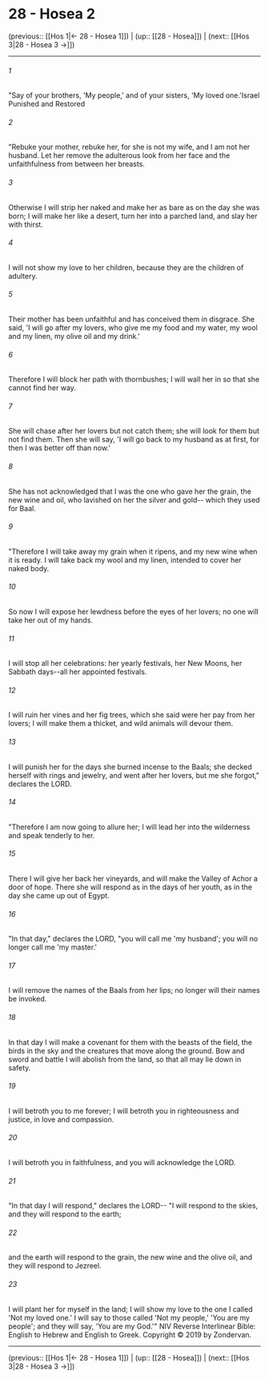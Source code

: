 # 28 - Hosea 2

(previous:: [[Hos 1|← 28 - Hosea 1]]) | (up:: [[28 - Hosea]]) | (next:: [[Hos 3|28 - Hosea 3 →]])

***


###### 1 
"Say of your brothers, 'My people,' and of your sisters, 'My loved one.'Israel Punished and Restored 

###### 2 
"Rebuke your mother, rebuke her, for she is not my wife, and I am not her husband. Let her remove the adulterous look from her face and the unfaithfulness from between her breasts. 

###### 3 
Otherwise I will strip her naked and make her as bare as on the day she was born; I will make her like a desert, turn her into a parched land, and slay her with thirst. 

###### 4 
I will not show my love to her children, because they are the children of adultery. 

###### 5 
Their mother has been unfaithful and has conceived them in disgrace. She said, 'I will go after my lovers, who give me my food and my water, my wool and my linen, my olive oil and my drink.' 

###### 6 
Therefore I will block her path with thornbushes; I will wall her in so that she cannot find her way. 

###### 7 
She will chase after her lovers but not catch them; she will look for them but not find them. Then she will say, 'I will go back to my husband as at first, for then I was better off than now.' 

###### 8 
She has not acknowledged that I was the one who gave her the grain, the new wine and oil, who lavished on her the silver and gold-- which they used for Baal. 

###### 9 
"Therefore I will take away my grain when it ripens, and my new wine when it is ready. I will take back my wool and my linen, intended to cover her naked body. 

###### 10 
So now I will expose her lewdness before the eyes of her lovers; no one will take her out of my hands. 

###### 11 
I will stop all her celebrations: her yearly festivals, her New Moons, her Sabbath days--all her appointed festivals. 

###### 12 
I will ruin her vines and her fig trees, which she said were her pay from her lovers; I will make them a thicket, and wild animals will devour them. 

###### 13 
I will punish her for the days she burned incense to the Baals; she decked herself with rings and jewelry, and went after her lovers, but me she forgot," declares the LORD. 

###### 14 
"Therefore I am now going to allure her; I will lead her into the wilderness and speak tenderly to her. 

###### 15 
There I will give her back her vineyards, and will make the Valley of Achor a door of hope. There she will respond as in the days of her youth, as in the day she came up out of Egypt. 

###### 16 
"In that day," declares the LORD, "you will call me 'my husband'; you will no longer call me 'my master.' 

###### 17 
I will remove the names of the Baals from her lips; no longer will their names be invoked. 

###### 18 
In that day I will make a covenant for them with the beasts of the field, the birds in the sky and the creatures that move along the ground. Bow and sword and battle I will abolish from the land, so that all may lie down in safety. 

###### 19 
I will betroth you to me forever; I will betroth you in righteousness and justice, in love and compassion. 

###### 20 
I will betroth you in faithfulness, and you will acknowledge the LORD. 

###### 21 
"In that day I will respond," declares the LORD-- "I will respond to the skies, and they will respond to the earth; 

###### 22 
and the earth will respond to the grain, the new wine and the olive oil, and they will respond to Jezreel. 

###### 23 
I will plant her for myself in the land; I will show my love to the one I called 'Not my loved one.' I will say to those called 'Not my people,' 'You are my people'; and they will say, 'You are my God.'" NIV Reverse Interlinear Bible: English to Hebrew and English to Greek. Copyright © 2019 by Zondervan.

***

(previous:: [[Hos 1|← 28 - Hosea 1]]) | (up:: [[28 - Hosea]]) | (next:: [[Hos 3|28 - Hosea 3 →]])
